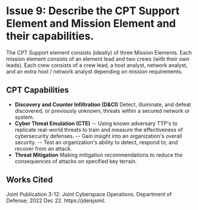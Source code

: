 # Issue 9: Describe the CPT Support Element and Mission Element and their capabilities.
The CPT Support element consists (ideally) of three Mission Elements. Each mission element consists of an element lead and two crews (with their own leads). Each crew consists of a crew lead, a host analyst, network analyst, and an extra host / network analyst depending on mission requirements. 

## CPT Capabilities 
- **Discovery and Counter Infiltration (D&CI)**
Detect, illuminate, and defeat discovered, or previously unknown, threats within a secured network or system.
- **Cyber Threat Emulation (CTE)**
-- Using known adversary TTP's to replicate real-world threats to train and measure the effectiveness of cybersecurity defenses.
-- Gain insight into an organization's overall security.
-- Test an organization's ability to detect, respond to, and recover from an attack.
- **Threat Mitigation**
Making mitigation recommendations to reduce the consequences of attacks on specified key terrain.


## Works Cited
Joint Publication 3-12: Joint Cyberspace Operations. Department of Defense; 2022 Dec 22. https://jdeisjsmil.